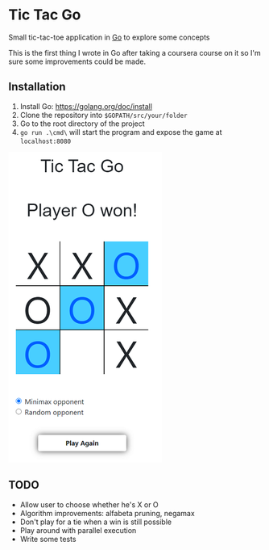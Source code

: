# Tic Tac Go

Small tic-tac-toe application in [Go](https://golang.org/) to explore some concepts

This is the first thing I wrote in Go after taking a coursera course on it so I'm sure some improvements could be made.

## Installation

1. Install Go: https://golang.org/doc/install
2. Clone the repository into `$GOPATH/src/your/folder`
3. Go to the root directory of the project
4. `go run .\cmd\` will start the program and expose the game at `localhost:8080`

![Game board](/assets/board70.png)

## TODO

- Allow user to choose whether he's X or O
- Algorithm improvements: alfabeta pruning, negamax
- Don't play for a tie when a win is still possible
- Play around with parallel execution
- Write some tests
